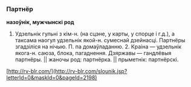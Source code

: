 ### Партнёр
**назоўнік, мужчынскі род**

1. Удзельнік гульні з кім-н. (на сцэне, у карты, у спорце і г.д.), а таксама наогул удзельнік якой-н. сумеснай дзейнасці. Партнёры згадзіліся на нічыю. П. па домаўладанню. 2. Краіна — удзельнік якога-н. саюза, блока, пагаднення. Дзяржавы — гандлёвыя партнёры. || жаночы род: партнёрка. || прыметнік: партнёрскі.

<a rel="author">[http://rv-blr.com/](http://rv-blr.com/slounik.jsp?letterId=0&maskId=0&pageId=2198)</a>
